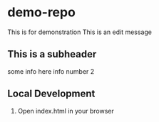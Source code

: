 # demo-repo
This is for demonstration
This is an edit message

## This is a subheader
some info here
info number 2

## Local Development
1. Open index.html in your browser


